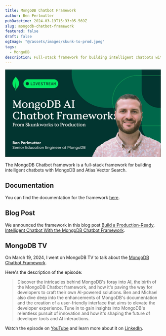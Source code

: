 ```yaml
---
title: MongoDB Chatbot Framework
author: Ben Perlmutter
pubDatetime: 2024-03-19T15:33:05.569Z
slug: mongodb-chatbot-framework
featured: false
draft: false
ogImage: "@/assets/images/skunk-to-prod.jpeg"
tags:
  - MongoDB
description: Full-stack framework for building intelligent chatbots with MongoDB and Atlas Vector Search.
---
```


![MongoDB TV overview](../../assets/images/skunk-to-prod.jpeg)

The MongoDB Chatbot framework is a full-stack framework for building intelligent chatbots with MongoDB and Atlas Vector Search.

## Documentation

You can find the documentation for the framework [here](https://mongodb.github.io/chatbot/).

## Blog Post 

We announced the framework in this blog post [Build a Production-Ready, Intelligent Chatbot With the MongoDB Chatbot Framework](https://dev.to/mongodb/build-a-production-ready-intelligent-chatbot-with-the-mongodb-chatbot-framework-4dd).

## MongoDB TV

On March 19, 2024, I went on MongoDB TV to talk about the [MongoDB Chatbot Framework](https://mongodb.github.io/chatbot/).

Here's the description of the episode:

> Discover the intricacies behind MongoDB's foray into AI, the birth of the MongoDB Chatbot framework, and how it's paving the way for developers to craft their own AI-powered solutions. Ben and Michael also dive deep into the enhancements of MongoDB's documentation and the creation of a user-friendly interface that aims to elevate the developer experience. Tune in to gain insights into MongoDB's relentless pursuit of innovation and how it's shaping the future of developer tools and AI interactions.

Watch the episode on [YouTube](https://www.youtube.com/watch?v=RauBggA72Dw) and learn more about it on [LinkedIn](https://www.linkedin.com/events/themongodbaichatbotframework-fr7175497594444353536/).